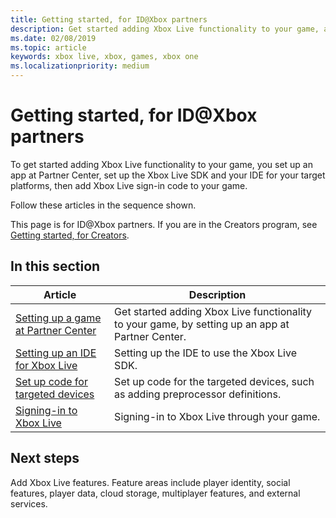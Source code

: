 ```yaml
---
title: Getting started, for ID@Xbox partners
description: Get started adding Xbox Live functionality to your game, as an ID@Xbox partner.
ms.date: 02/08/2019
ms.topic: article
keywords: xbox live, xbox, games, xbox one
ms.localizationpriority: medium
---
```

# Getting started, for ID\@Xbox partners

To get started adding Xbox Live functionality to your game, you set up an app at Partner Center, set up the Xbox Live SDK and your IDE for your target platforms, then add Xbox Live sign-in code to your game.

Follow these articles in the sequence shown.

This page is for ID@Xbox partners.
If you are in the Creators program, see [Getting started, for Creators](../creators/index.md).


## In this section

| Article | Description |
|---------|-------------|
| [Setting up a game at Partner Center](setup-partner-center.md) | Get started adding Xbox Live functionality to your game, by setting up an app at Partner Center. |
| [Setting up an IDE for Xbox Live](set-up-ide/index.md) | Setting up the IDE to use the Xbox Live SDK. |
| [Set up code for targeted devices](setup-targets.md) | Set up code for the targeted devices, such as adding preprocessor definitions. |
| [Signing-in to Xbox Live](sign-in.md) | Signing-in to Xbox Live through your game. |


## Next steps

Add Xbox Live features.
Feature areas include player identity, social features, player data, cloud storage, multiplayer features, and external services.

